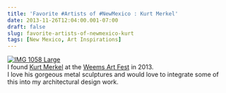 ```yaml
---
title: 'Favorite #Artists of #NewMexico : Kurt Merkel'
date: 2013-11-26T12:04:00.001-07:00
draft: false
slug: favorite-artists-of-newmexico-kurt
tags: [New Mexico, Art Inspirations]
---
```


  
[![IMG 1058 Large](http://www.archinia.com/images/Blog_Pics/IMG_1058_Large.JPG)](http://kurtmerkel.com/)  
I found [Kurt Merkel](http://kurtmerkel.com/) at the [Weems Art Fest](http://www.weemsinternationalartfest.org/) in 2013.  
I love his gorgeous metal sculptures and would love to integrate some of this into my architectural design work.